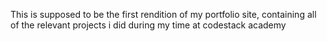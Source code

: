 This is supposed to be the first rendition of my portfolio site, containing all of the relevant projects i did during my time at codestack academy